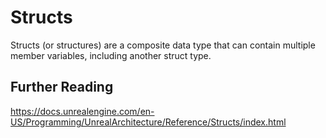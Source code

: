 # Structs


Structs (or structures) are a composite data type that can contain multiple member variables, including another struct type.

## Further Reading
https://docs.unrealengine.com/en-US/Programming/UnrealArchitecture/Reference/Structs/index.html
